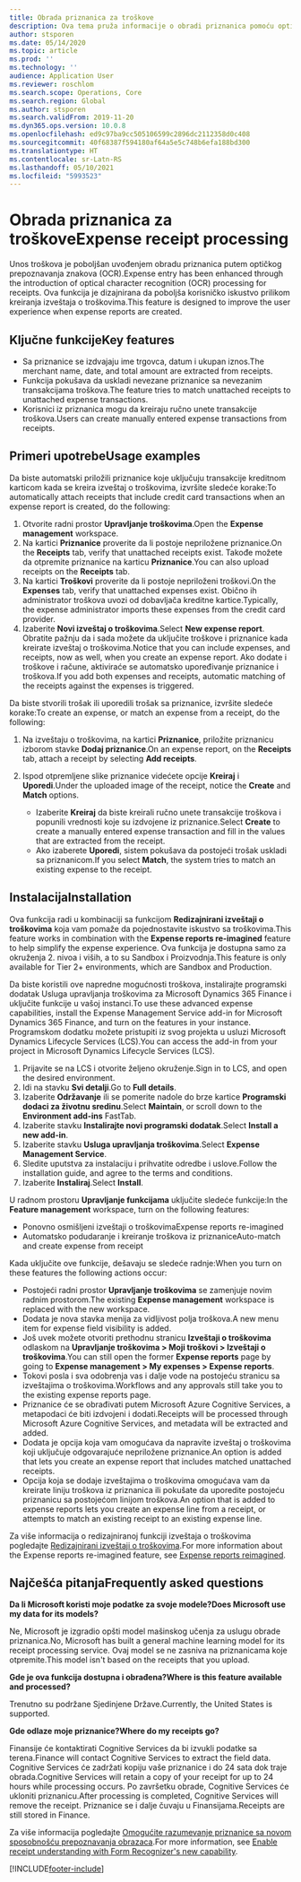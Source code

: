 ```yaml
---
title: Obrada priznanica za troškove
description: Ova tema pruža informacije o obradi priznanica pomoću optičkog prepoznavanja znakova (OCR). Ova funkcija je dizajnirana da poboljša korisničko iskustvo prilikom kreiranja izveštaja o troškovima u usluzi Microsoft Dynamics 365 Finance.
author: stsporen
ms.date: 05/14/2020
ms.topic: article
ms.prod: ''
ms.technology: ''
audience: Application User
ms.reviewer: roschlom
ms.search.scope: Operations, Core
ms.search.region: Global
ms.author: stsporen
ms.search.validFrom: 2019-11-20
ms.dyn365.ops.version: 10.0.8
ms.openlocfilehash: ed9c97ba9cc505106599c2896dc2112358d0c408
ms.sourcegitcommit: 40f68387f594180af64a5e5c748b6efa188bd300
ms.translationtype: HT
ms.contentlocale: sr-Latn-RS
ms.lasthandoff: 05/10/2021
ms.locfileid: "5993523"
---
```

# <a name="expense-receipt-processing"></a><span data-ttu-id="a6caf-104">Obrada priznanica za troškove</span><span class="sxs-lookup"><span data-stu-id="a6caf-104">Expense receipt processing</span></span>

<span data-ttu-id="a6caf-105">Unos troškova je poboljšan uvođenjem obradu priznanica putem optičkog prepoznavanja znakova (OCR).</span><span class="sxs-lookup"><span data-stu-id="a6caf-105">Expense entry has been enhanced through the introduction of optical character recognition (OCR) processing for receipts.</span></span> <span data-ttu-id="a6caf-106">Ova funkcija je dizajnirana da poboljša korisničko iskustvo prilikom kreiranja izveštaja o troškovima.</span><span class="sxs-lookup"><span data-stu-id="a6caf-106">This feature is designed to improve the user experience when expense reports are created.</span></span>

## <a name="key-features"></a><span data-ttu-id="a6caf-107">Ključne funkcije</span><span class="sxs-lookup"><span data-stu-id="a6caf-107">Key features</span></span>

- <span data-ttu-id="a6caf-108">Sa priznanice se izdvajaju ime trgovca, datum i ukupan iznos.</span><span class="sxs-lookup"><span data-stu-id="a6caf-108">The merchant name, date, and total amount are extracted from receipts.</span></span>
- <span data-ttu-id="a6caf-109">Funkcija pokušava da uskladi nevezane priznanice sa nevezanim transakcijama troškova.</span><span class="sxs-lookup"><span data-stu-id="a6caf-109">The feature tries to match unattached receipts to unattached expense transactions.</span></span>
- <span data-ttu-id="a6caf-110">Korisnici iz priznanica mogu da kreiraju ručno unete transakcije troškova.</span><span class="sxs-lookup"><span data-stu-id="a6caf-110">Users can create manually entered expense transactions from receipts.</span></span>

## <a name="usage-examples"></a><span data-ttu-id="a6caf-111">Primeri upotrebe</span><span class="sxs-lookup"><span data-stu-id="a6caf-111">Usage examples</span></span>

<span data-ttu-id="a6caf-112">Da biste automatski priložili priznanice koje uključuju transakcije kreditnom karticom kada se kreira izveštaj o troškovima, izvršite sledeće korake:</span><span class="sxs-lookup"><span data-stu-id="a6caf-112">To automatically attach receipts that include credit card transactions when an expense report is created, do the following:</span></span>

  1. <span data-ttu-id="a6caf-113">Otvorite radni prostor **Upravljanje troškovima**.</span><span class="sxs-lookup"><span data-stu-id="a6caf-113">Open the **Expense management** workspace.</span></span>
  2. <span data-ttu-id="a6caf-114">Na kartici **Priznanice** proverite da li postoje nepriložene priznanice.</span><span class="sxs-lookup"><span data-stu-id="a6caf-114">On the **Receipts** tab, verify that unattached receipts exist.</span></span> <span data-ttu-id="a6caf-115">Takođe možete da otpremite priznanice na karticu **Priznanice**.</span><span class="sxs-lookup"><span data-stu-id="a6caf-115">You can also upload receipts on the **Receipts** tab.</span></span>
  3. <span data-ttu-id="a6caf-116">Na kartici **Troškovi** proverite da li postoje nepriloženi troškovi.</span><span class="sxs-lookup"><span data-stu-id="a6caf-116">On the **Expenses** tab, verify that unattached expenses exist.</span></span> <span data-ttu-id="a6caf-117">Obično ih administrator troškova uvozi od dobavljača kreditne kartice.</span><span class="sxs-lookup"><span data-stu-id="a6caf-117">Typically, the expense administrator imports these expenses from the credit card provider.</span></span>
  4. <span data-ttu-id="a6caf-118">Izaberite **Novi izveštaj o troškovima**.</span><span class="sxs-lookup"><span data-stu-id="a6caf-118">Select **New expense report**.</span></span> <span data-ttu-id="a6caf-119">Obratite pažnju da i sada možete da uključite troškove i priznanice kada kreirate izveštaj o troškovima.</span><span class="sxs-lookup"><span data-stu-id="a6caf-119">Notice that you can include expenses, and receipts, now as well, when you create an expense report.</span></span> <span data-ttu-id="a6caf-120">Ako dodate i troškove i račune, aktiviraće se automatsko upoređivanje priznanice i troškova.</span><span class="sxs-lookup"><span data-stu-id="a6caf-120">If you add both expenses and receipts, automatic matching of the receipts against the expenses is triggered.</span></span>

<span data-ttu-id="a6caf-121">Da biste stvorili trošak ili uporedili trošak sa priznanice, izvršite sledeće korake:</span><span class="sxs-lookup"><span data-stu-id="a6caf-121">To create an expense, or match an expense from a receipt, do the following:</span></span>

  1. <span data-ttu-id="a6caf-122">Na izveštaju o troškovima, na kartici **Priznanice**, priložite priznanicu izborom stavke **Dodaj priznanice**.</span><span class="sxs-lookup"><span data-stu-id="a6caf-122">On an expense report, on the **Receipts** tab, attach a receipt by selecting **Add receipts**.</span></span>
  2. <span data-ttu-id="a6caf-123">Ispod otpremljene slike priznanice videćete opcije **Kreiraj** i **Uporedi**.</span><span class="sxs-lookup"><span data-stu-id="a6caf-123">Under the uploaded image of the receipt, notice the **Create** and **Match** options.</span></span>

      - <span data-ttu-id="a6caf-124">Izaberite **Kreiraj** da biste kreirali ručno unete transakcije troškova i popunili vrednosti koje su izdvojene iz priznanice.</span><span class="sxs-lookup"><span data-stu-id="a6caf-124">Select **Create** to create a manually entered expense transaction and fill in the values that are extracted from the receipt.</span></span>
      - <span data-ttu-id="a6caf-125">Ako izaberete **Uporedi**, sistem pokušava da postojeći trošak uskladi sa priznanicom.</span><span class="sxs-lookup"><span data-stu-id="a6caf-125">If you select **Match**, the system tries to match an existing expense to the receipt.</span></span>

## <a name="installation"></a><span data-ttu-id="a6caf-126">Instalacija</span><span class="sxs-lookup"><span data-stu-id="a6caf-126">Installation</span></span>

<span data-ttu-id="a6caf-127">Ova funkcija radi u kombinaciji sa funkcijom **Redizajnirani izveštaji o troškovima** koja vam pomaže da pojednostavite iskustvo sa troškovima.</span><span class="sxs-lookup"><span data-stu-id="a6caf-127">This feature works in combination with the **Expense reports re-imagined** feature to help simplify the expense experience.</span></span> <span data-ttu-id="a6caf-128">Ova funkcija je dostupna samo za okruženja 2. nivoa i viših, a to su Sandbox i Proizvodnja.</span><span class="sxs-lookup"><span data-stu-id="a6caf-128">This feature is only available for Tier 2+ environments, which are Sandbox and Production.</span></span>

<span data-ttu-id="a6caf-129">Da biste koristili ove napredne mogućnosti troškova, instalirajte programski dodatak Usluga upravljanja troškovima za Microsoft Dynamics 365 Finance i uključite funkcije u vašoj instanci.</span><span class="sxs-lookup"><span data-stu-id="a6caf-129">To use these advanced expense capabilities, install the Expense Management Service add-in for Microsoft Dynamics 365 Finance, and turn on the features in your instance.</span></span> <span data-ttu-id="a6caf-130">Programskom dodatku možete pristupiti iz svog projekta u usluzi Microsoft Dynamics Lifecycle Services (LCS).</span><span class="sxs-lookup"><span data-stu-id="a6caf-130">You can access the add-in from your project in Microsoft Dynamics Lifecycle Services (LCS).</span></span>

1. <span data-ttu-id="a6caf-131">Prijavite se na LCS i otvorite željeno okruženje.</span><span class="sxs-lookup"><span data-stu-id="a6caf-131">Sign in to LCS, and open the desired environment.</span></span>
2. <span data-ttu-id="a6caf-132">Idi na stavku **Svi detalji**.</span><span class="sxs-lookup"><span data-stu-id="a6caf-132">Go to **Full details**.</span></span>
3. <span data-ttu-id="a6caf-133">Izaberite **Održavanje** ili se pomerite nadole do brze kartice **Programski dodaci za životnu sredinu**.</span><span class="sxs-lookup"><span data-stu-id="a6caf-133">Select **Maintain**, or scroll down to the **Environment add-ins** FastTab.</span></span>
4. <span data-ttu-id="a6caf-134">Izaberite stavku **Instalirajte novi programski dodatak**.</span><span class="sxs-lookup"><span data-stu-id="a6caf-134">Select **Install a new add-in**.</span></span>
5. <span data-ttu-id="a6caf-135">Izaberite stavku **Usluga upravljanja troškovima**.</span><span class="sxs-lookup"><span data-stu-id="a6caf-135">Select **Expense Management Service**.</span></span>
6. <span data-ttu-id="a6caf-136">Sledite uputstva za instalaciju i prihvatite odredbe i uslove.</span><span class="sxs-lookup"><span data-stu-id="a6caf-136">Follow the installation guide, and agree to the terms and conditions.</span></span>
7. <span data-ttu-id="a6caf-137">Izaberite **Instaliraj**.</span><span class="sxs-lookup"><span data-stu-id="a6caf-137">Select **Install**.</span></span>

<span data-ttu-id="a6caf-138">U radnom prostoru **Upravljanje funkcijama** uključite sledeće funkcije:</span><span class="sxs-lookup"><span data-stu-id="a6caf-138">In the **Feature management** workspace, turn on the following features:</span></span>

- <span data-ttu-id="a6caf-139">Ponovno osmišljeni izveštaji o troškovima</span><span class="sxs-lookup"><span data-stu-id="a6caf-139">Expense reports re-imagined</span></span>
- <span data-ttu-id="a6caf-140">Automatsko podudaranje i kreiranje troškova iz priznanice</span><span class="sxs-lookup"><span data-stu-id="a6caf-140">Auto-match and create expense from receipt</span></span>

<span data-ttu-id="a6caf-141">Kada uključite ove funkcije, dešavaju se sledeće radnje:</span><span class="sxs-lookup"><span data-stu-id="a6caf-141">When you turn on these features the following actions occur:</span></span>

- <span data-ttu-id="a6caf-142">Postojeći radni prostor **Upravljanje troškovima** se zamenjuje novim radnim prostorom.</span><span class="sxs-lookup"><span data-stu-id="a6caf-142">The existing **Expense management** workspace is replaced with the new workspace.</span></span>
- <span data-ttu-id="a6caf-143">Dodata je nova stavka menija za vidljivost polja troškova.</span><span class="sxs-lookup"><span data-stu-id="a6caf-143">A new menu item for expense field visibility is added.</span></span>
- <span data-ttu-id="a6caf-144">Još uvek možete otvoriti prethodnu stranicu **Izveštaji o troškovima** odlaskom na **Upravljanje troškovima > Moji troškovi > Izveštaji o troškovima**.</span><span class="sxs-lookup"><span data-stu-id="a6caf-144">You can still open the former **Expense reports** page by going to **Expense management > My expenses > Expense reports**.</span></span>
- <span data-ttu-id="a6caf-145">Tokovi posla i sva odobrenja vas i dalje vode na postojeću stranicu sa izveštajima o troškovima.</span><span class="sxs-lookup"><span data-stu-id="a6caf-145">Workflows and any approvals still take you to the existing expense reports page.</span></span>
- <span data-ttu-id="a6caf-146">Priznanice će se obrađivati putem Microsoft Azure Cognitive Services, a metapodaci će biti izdvojeni i dodati.</span><span class="sxs-lookup"><span data-stu-id="a6caf-146">Receipts will be processed through Microsoft Azure Cognitive Services, and metadata will be extracted and added.</span></span>
- <span data-ttu-id="a6caf-147">Dodata je opcija koja vam omogućava da napravite izveštaj o troškovima koji uključuje odgovarajuće nepriložene priznanice.</span><span class="sxs-lookup"><span data-stu-id="a6caf-147">An option is added that lets you create an expense report that includes matched unattached receipts.</span></span>
- <span data-ttu-id="a6caf-148">Opcija koja se dodaje izveštajima o troškovima omogućava vam da kreirate liniju troškova iz priznanica ili pokušate da uporedite postojeću priznanicu sa postojećom linijom troškova.</span><span class="sxs-lookup"><span data-stu-id="a6caf-148">An option that is added to expense reports lets you create an expense line from a receipt, or attempts to match an existing receipt to an existing expense line.</span></span>

<span data-ttu-id="a6caf-149">Za više informacija o redizajniranoj funkciji izveštaja o troškovima pogledajte [Redizajnirani izveštaji o troškovima](ExpenseWorkspaceNew.md).</span><span class="sxs-lookup"><span data-stu-id="a6caf-149">For more information about the Expense reports re-imagined feature, see [Expense reports reimagined](ExpenseWorkspaceNew.md).</span></span>

## <a name="frequently-asked-questions"></a><span data-ttu-id="a6caf-150">Najčešća pitanja</span><span class="sxs-lookup"><span data-stu-id="a6caf-150">Frequently asked questions</span></span>

<span data-ttu-id="a6caf-151">**Da li Microsoft koristi moje podatke za svoje modele?**</span><span class="sxs-lookup"><span data-stu-id="a6caf-151">**Does Microsoft use my data for its models?**</span></span>

<span data-ttu-id="a6caf-152">Ne, Microsoft je izgradio opšti model mašinskog učenja za uslugu obrade priznanica.</span><span class="sxs-lookup"><span data-stu-id="a6caf-152">No, Microsoft has built a general machine learning model for its receipt processing service.</span></span> <span data-ttu-id="a6caf-153">Ovaj model se ne zasniva na priznanicama koje otpremite.</span><span class="sxs-lookup"><span data-stu-id="a6caf-153">This model isn't based on the receipts that you upload.</span></span>

<span data-ttu-id="a6caf-154">**Gde je ova funkcija dostupna i obrađena?**</span><span class="sxs-lookup"><span data-stu-id="a6caf-154">**Where is this feature available and processed?**</span></span>

<span data-ttu-id="a6caf-155">Trenutno su podržane Sjedinjene Države.</span><span class="sxs-lookup"><span data-stu-id="a6caf-155">Currently, the United States is supported.</span></span>

<span data-ttu-id="a6caf-156">**Gde odlaze moje priznanice?**</span><span class="sxs-lookup"><span data-stu-id="a6caf-156">**Where do my receipts go?**</span></span>

<span data-ttu-id="a6caf-157">Finansije će kontaktirati Cognitive Services da bi izvukli podatke sa terena.</span><span class="sxs-lookup"><span data-stu-id="a6caf-157">Finance will contact Cognitive Services to extract the field data.</span></span> <span data-ttu-id="a6caf-158">Cognitive Services će zadržati kopiju vaše priznanice i do 24 sata dok traje obrada.</span><span class="sxs-lookup"><span data-stu-id="a6caf-158">Cognitive Services will retain a copy of your receipt for up to 24 hours while processing occurs.</span></span> <span data-ttu-id="a6caf-159">Po završetku obrade, Cognitive Services će ukloniti priznanicu.</span><span class="sxs-lookup"><span data-stu-id="a6caf-159">After processing is completed, Cognitive Services will remove the receipt.</span></span> <span data-ttu-id="a6caf-160">Priznanice se i dalje čuvaju u Finansijama.</span><span class="sxs-lookup"><span data-stu-id="a6caf-160">Receipts are still stored in Finance.</span></span>

<span data-ttu-id="a6caf-161">Za više informacija pogledajte [Omogućite razumevanje priznanice sa novom sposobnošću prepoznavanja obrazaca](https://azure.microsoft.com/blog/enable-receipt-understanding-with-form-recognizer-s-new-capability/).</span><span class="sxs-lookup"><span data-stu-id="a6caf-161">For more information, see [Enable receipt understanding with Form Recognizer's new capability](https://azure.microsoft.com/blog/enable-receipt-understanding-with-form-recognizer-s-new-capability/).</span></span>


[!INCLUDE[footer-include](../includes/footer-banner.md)]